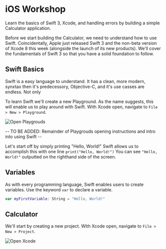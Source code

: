 # iOS Workshop
Learn the basics of Swift 3, Xcode, and handling errors by building a simple Calculator application.

Before we start building the Calculator, we need to understand how to use Swift. Coincidentally, Apple just released Swift 3 and the non-beta version of Xcode 8 this week (alongside the launch of its new products). We'll cover the fundamentals of Swift 3 so that you have a solid foundation to follow.

## Swift Basics
Swift is a easy language to understand. It has a clean, more modern, synxtax then it's predecessory, Objective-C, and it's use casses are endless. Not only

To learn Swift we'll create a new Playground. As the name suggests, this will enable us to play around with Swift. With Xcode open, navigate to `File > New > Playground`.

![Open Playgrouds]()

-- TO BE ADDED: Remainder of Playgrouds opening instructions and intro into using Swift --

Let's start off by simply printing "Hello, World!" Swift allows us to accomplish this with one line `print("Hello, World!")` You can see `"Hello, World!"` outputted on the righthand side of the screen.

## Variables
As with every programming language, Swift enables users to create variables. Use the keyword `var` to declare a variable.
```Swift
var myFirstVariable: String = "Hello, World!"
```

## Calculator
We'll start by creating a new project. With Xcode open, navigate to `File > New > Project`.

![Open Xcode](https://github.com/Meeshbhoombah/iOSWorkshop/blob/master/Screenshots/CreateProject.png)
